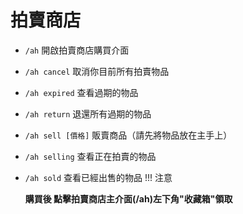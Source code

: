 # 拍賣商店
- `/ah` 開啟拍賣商店購買介面
- `/ah cancel` 取消你目前所有拍賣物品
- `/ah expired` 查看過期的物品
- `/ah return` 退還所有過期的物品
- `/ah sell [價格]` 販賣商品（請先將物品放在主手上）
- `/ah selling` 查看正在拍賣的物品
- `/ah sold` 查看已經出售的物品
!!! 注意

    **購買後 點擊拍賣商店主介面(/ah)左下角"收藏箱"領取**

